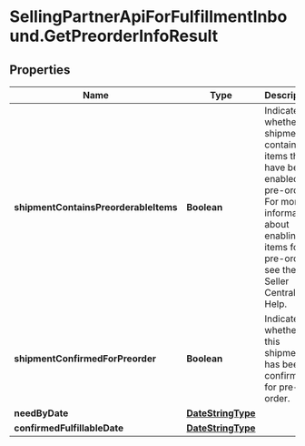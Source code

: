 # SellingPartnerApiForFulfillmentInbound.GetPreorderInfoResult

## Properties
Name | Type | Description | Notes
------------ | ------------- | ------------- | -------------
**shipmentContainsPreorderableItems** | **Boolean** | Indicates whether the shipment contains items that have been enabled for pre-order. For more information about enabling items for pre-order, see the Seller Central Help. | [optional] 
**shipmentConfirmedForPreorder** | **Boolean** | Indicates whether this shipment has been confirmed for pre-order. | [optional] 
**needByDate** | [**DateStringType**](DateStringType.md) |  | [optional] 
**confirmedFulfillableDate** | [**DateStringType**](DateStringType.md) |  | [optional] 
